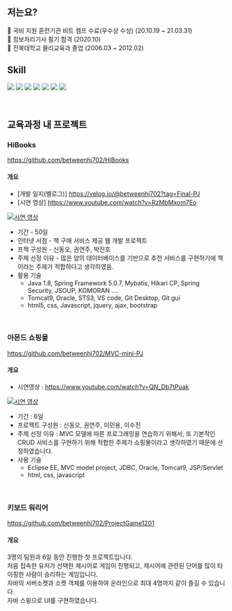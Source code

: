 ## 저는요?

🌱 국비 지원 훈련기관 비트 캠프 수료(우수상 수상) (20.10.19 ~ 21.03.31)<br>
🤔 정보처리기사 필기 합격 (2020.10)<br>
🔭 전북대학교 물리교육과 졸업 (2006.03 ~ 2012.02) 

## Skill

<img src="http://img.shields.io/badge/-Java-F89820?style=flat&logo=java&logoColor=white"> <img src="http://img.shields.io/badge/-Oracle-F80000?style=flat&logo=oracle&logoColor=white"> <img src="http://img.shields.io/badge/-Spring-6DB33F?style=flat&logo=spring&logoColor=white">
<img src = "https://img.shields.io/badge/-HTML5-E34F26?style=flat&logo=html5&logoColor=white"> <img src = "https://img.shields.io/badge/-CSS3-1572B6?style=flat&logo=css3&logoColor=white"> <img src="https://img.shields.io/badge/-JavaScript-eed718?style=flat&logo=javascript&logoColor=ffffff"> <img src="http://img.shields.io/badge/-Github-000000?style=flat&logo=github&logoColor=FFFFFF">

<br>  

## 교육과정 내 프로젝트
### HiBooks
  https://github.com/betweenhj702/HiBooks
#### 개요

 - [개발 일지(벨로그)] https://velog.io/@betweenhj702?tag=Final-PJ
 - [시연 영상] https://www.youtube.com/watch?v=RzMbMxom7Eo
 
[![시연 영상](https://img.youtube.com/vi/RzMbMxom7Eo/0.jpg)](https://www.youtube.com/watch?v=RzMbMxom7Eo)
 
 - 기간 - 50일
 - 인터넷 서점 - 책 구매 서비스 제공 웹 개발 프로젝트
 - 프젝 구성원 - 신동오, 권연주, 박진호
 - 주제 선정 이유 - 많은 양의 데이터베이스를 기반으로 추천 서비스를 구현하기에 책이라는 주제가 적합하다고 생각하였음.
 - 활용 기술 
   * Java 1.8, Spring Framework 5.0.7, Mybatis, Hikari CP, Spring Security, JSOUP, KOMORAN ....
   * Tomcat9, Oracle, STS3, VS code, Git Desktop, Git gui
   * html5, css, Javascript, jquery, ajax, bootstrap

<br>

### 아몬드 쇼핑몰
  https://github.com/betweenhj702/MVC-mini-PJ
  
#### 개요
- 시연영상 : https://www.youtube.com/watch?v=QN_Db7tPuak

[![시연 영상](https://img.youtube.com/vi/QN_Db7tPuak/0.jpg)](https://www.youtube.com/watch?v=QN_Db7tPuak)

- 기간 : 6일
- 프로젝트 구성원 : 신동오, 권연주, 이민용, 이수진
- 주제 선정 이유 : MVC 모델에 따른 프로그래밍을 연습하기 위해서, 또 기본적인 CRUD 서비스를 구현하기 위해 적합한 주제가 쇼핑몰이라고 생각하였기 때문에 선정하였습니다. 
- 사용 기술
  * Eclipse EE, MVC model project, JDBC, Oracle, Tomcat9, JSP/Servlet
  * html, css, javascript
<br>

### 키보드 워리어
  https://github.com/betweenhj702/ProjectGame1201
#### 개요
3명의 팀원과 6일 동안 진행한 첫 프로젝트입니다.<br>
처음 접속한 유저가 선택한 제시어로 게임이 진행되고, 제시어에 관련된 단어를 많이 타이핑한 사람이 승리하는 게임입니다.<br>
자바의 서버소켓과 소켓 객체를 이용하여 온라인으로 최대 4명까지 같이 즐길 수 있습니다.<br>
자바 스윙으로 UI를 구현하였습니다.

<!--
<img src="https://img.shields.io/badge/-Bootstrap-563D7C?style=flat&logo=bootstrap&logoColor=white">
<img src="https://img.shields.io/badge/-Sass-cc6699?style=flat&logo=sass&logoColor=ffffff">
<img src="https://img.shields.io/badge/-React-000000?style=flat&logo=react&logoColor=00c8ff">
<img src="https://img.shields.io/badge/-MongoDB-4DB33D?style=flat&logo=mongodb&logoColor=FFFFFF">
<img src="https://img.shields.io/badge/-GraphQL-e535ab?style=flat&logo=graphql&logoColor=FFFFFF">
<img src="https://img.shields.io/badge/-MySQL-F29111?style=flat&logo=mysql&logoColor=FFFFFF">
<img src="https://img.shields.io/badge/-Express.js-787878?style=flat">
<img src="https://img.shields.io/badge/-Node.js-3C873A?style=flat&logo=Node.js&logoColor=white">
<img src="https://img.shields.io/badge/-Firebase-FFA611?style=flat&logo=firebase&logoColor=FFFFFF">
<img src="http://img.shields.io/badge/-Google%20Cloud%20Platform-4285F4?style=flat&logo=google%20cloud&logoColor=white">
<img src="https://img.shields.io/badge/-Progressive Web Apps-5A0FC8?style=flat">
<img src="http://img.shields.io/badge/-Git-F1502F?style=flat&logo=git&logoColor=FFFFFF">
<img src="http://img.shields.io/badge/-VS%20Code-007ACC?style=flat&logo=visual%20studio%20code&logoColor=white">
<img src="http://img.shields.io/badge/-Heroku-430098?style=flat&logo=heroku&logoColor=white">
<img src="http://img.shields.io/badge/-Vercel-black?style=flat&logo=vercel&logoColor=white">
-->
<!--
**betweenhj702/betweenhj702** is a ✨ _special_ ✨ repository because its `README.md` (this file) appears on your GitHub profile.

Here are some ideas to get you started:

- 🔭 I’m currently working on ...
- 🌱 I’m currently learning ...
- 👯 I’m looking to collaborate on ...
- 🤔 I’m looking for help with ...
- 💬 Ask me about ...
- 📫 How to reach me: ...
- 😄 Pronouns: ...
- ⚡ Fun fact: ...
-->
